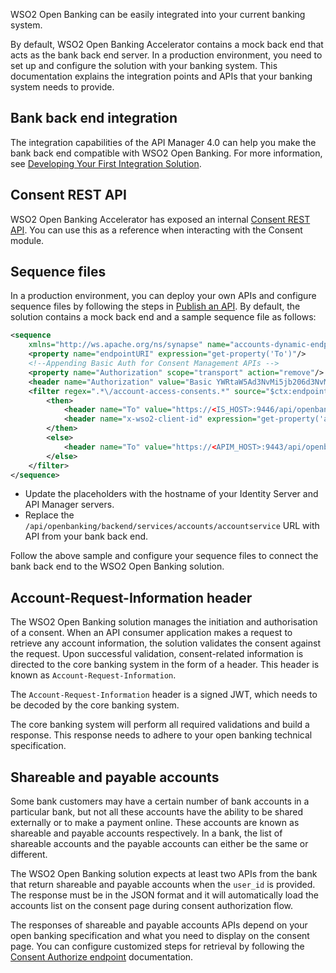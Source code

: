 WSO2 Open Banking can be easily integrated into your current banking system. 

By default, WSO2 Open Banking Accelerator contains a mock back end that acts as the bank back end server. In a 
production environment, you need to set up and configure the solution with your banking system. This documentation 
explains the integration points and APIs that your banking system needs to provide.

## Bank back end integration
   
The integration capabilities of the API Manager 4.0 can help you make the bank back end compatible with WSO2 Open 
Banking. For more information, see [Developing Your First Integration Solution](https://apim.docs.wso2.com/en/4.0.0/integrate/develop/integration-development-kickstart/). 

## Consent REST API
   
WSO2 Open Banking Accelerator has exposed an internal [Consent REST API](../references/consent-rest-api.md). You can 
use this as a reference when interacting with the Consent module.

## Sequence files

In a production environment, you can deploy your own APIs and configure sequence files by following the steps in 
[Publish an API](publish-an-api.md). By default, the solution contains a mock back end and a sample sequence file as 
follows:

``` xml
<sequence
	xmlns="http://ws.apache.org/ns/synapse" name="accounts-dynamic-endpoint-insequence">
	<property name="endpointURI" expression="get-property('To')"/>
	<!--Appending Basic Auth for Consent Management APIs -->
	<property name="Authorization" scope="transport" action="remove"/>
	<header name="Authorization" value="Basic YWRtaW5Ad3NvMi5jb206d3NvMjEyMw==" scope="transport"/>
	<filter regex=".*\/account-access-consents.*" source="$ctx:endpointURI">
		<then>
			<header name="To" value="https://<IS_HOST>:9446/api/openbanking/consent/manage" />
			<header name="x-wso2-client-id" expression="get-property('api.ut.consumerKey')" scope="transport"/>
		</then>
		<else>
			<header name="To" value="https://<APIM_HOST>:9443/api/openbanking/backend/services/accounts/accountservice" />
		</else>
	</filter>
</sequence>
```

- Update the placeholders with the hostname of your Identity Server and API Manager servers.
- Replace the `/api/openbanking/backend/services/accounts/accountservice`  URL with API from your bank back end.

Follow the above sample and configure your sequence files to connect the bank back end to the WSO2 Open Banking solution.  

## Account-Request-Information header
   
The WSO2 Open Banking solution manages the initiation and authorisation of a consent. When an API consumer application 
makes a request to retrieve any account information, the solution validates the consent against the request. Upon 
successful validation, consent-related information is directed to the core banking system in the form of a header. This
header is known as `Account-Request-Information`.
   
The `Account-Request-Information` header is a signed JWT, which needs to be decoded by the core banking system.

The core banking system will perform all required validations and build a response. This response needs to adhere to 
your open banking technical specification. 

## Shareable and payable accounts 
   
Some bank customers may have a certain number of bank accounts in a particular bank, but not all these accounts have 
the ability to be shared externally or to make a payment online. These accounts are known as shareable and payable 
accounts respectively. In a bank, the list of shareable accounts and the payable accounts can either be the same or 
different.
   
The WSO2 Open Banking solution expects at least two APIs from the bank that return shareable and payable accounts when 
the `user_id` is provided. The response must be in the JSON format and it will automatically load the accounts list on 
the consent page during consent authorization flow. 

The responses of shareable and payable accounts APIs depend on your open banking specification and what you need to 
display on the consent page. You can configure customized steps for retrieval by following the 
[Consent Authorize endpoint](https://ob.docs.wso2.com/en/latest/develop/consent-management-authorize/#configuration) 
documentation.